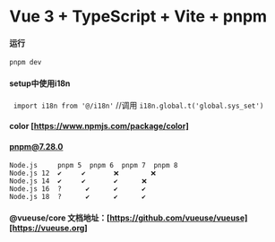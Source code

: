 # Vue 3 + TypeScript + Vite + pnpm

#### 运行
`pnpm dev`
#### setup中使用i18n
` import i18n from '@/i18n'`
//调用
 `i18n.global.t('global.sys_set')`
#### color [https://www.npmjs.com/package/color]

#### pnpm@7.28.0
```
Node.js	    pnpm 5	pnpm 6	pnpm 7	pnpm 8
Node.js 12	✔️	   ✔️	    ❌	     ❌
Node.js 14	✔️	   ✔️	    ✔️	    ❌
Node.js 16	?️	    ✔️	    ✔️	    ✔️
Node.js 18	?️	    ✔️	    ✔️	    ✔️
```

#### @vueuse/core 文档地址：[https://github.com/vueuse/vueuse][https://vueuse.org]